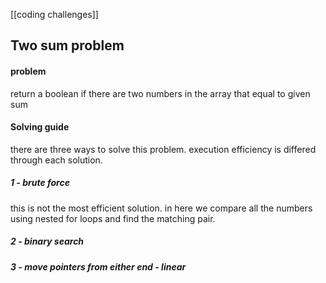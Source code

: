 [[coding challenges]]

## Two sum problem 

#### problem
return a boolean if there are two numbers in the array that equal to given sum 


#### Solving guide 

there are three ways to solve this problem. execution efficiency is differed through each solution.


##### 1 - brute force 
this is not the most efficient solution. in here we compare all the numbers using nested for loops and find the matching pair.


##### 2 - binary search 


##### 3 - move pointers from either end - linear 